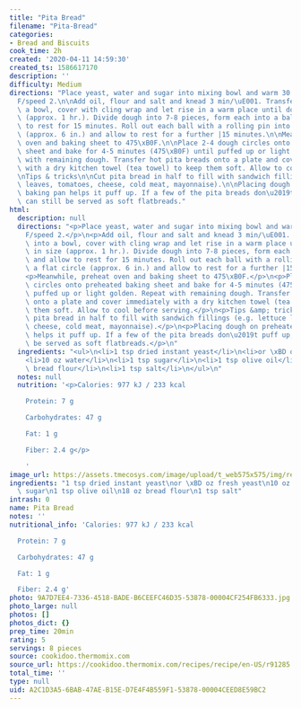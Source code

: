 ```yaml
---
title: "Pita Bread"
filename: "Pita-Bread"
categories:
- Bread and Biscuits
cook_time: 2h
created: '2020-04-11 14:59:30'
created_ts: 1586617170
description: ''
difficulty: Medium
directions: "Place yeast, water and sugar into mixing bowl and warm 30 sec/100\xB0\
  F/speed 2.\n\nAdd oil, flour and salt and knead 3 min/\uE001. Transfer dough into\
  \ a bowl, cover with cling wrap and let rise in a warm place until doubled in size\
  \ (approx. 1 hr.). Divide dough into 7-8 pieces, form each into a ball and allow\
  \ to rest for 15 minutes. Roll out each ball with a rolling pin into a flat circle\
  \ (approx. 6 in.) and allow to rest for a further |15 minutes.\n\nMeanwhile, preheat\
  \ oven and baking sheet to 475\xB0F.\n\nPlace 2-4 dough circles onto preheated baking\
  \ sheet and bake for 4-5 minutes (475\xB0F) until puffed up or light golden. Repeat\
  \ with remaining dough. Transfer hot pita breads onto a plate and cover immediately\
  \ with a dry kitchen towel (tea towel) to keep them soft. Allow to cool before serving.\n\
  \nTips & tricks\n\nCut pita bread in half to fill with sandwich fillings (e.g. lettuce\
  \ leaves, tomatoes, cheese, cold meat, mayonnaise).\n\nPlacing dough on preheated\
  \ baking pan helps it puff up. If a few of the pita breads don\u2019t puff up, they\
  \ can still be served as soft flatbreads."
html:
  description: null
  directions: "<p>Place yeast, water and sugar into mixing bowl and warm 30 sec/100\xB0\
    F/speed 2.</p>\n<p>Add oil, flour and salt and knead 3 min/\uE001. Transfer dough\
    \ into a bowl, cover with cling wrap and let rise in a warm place until doubled\
    \ in size (approx. 1 hr.). Divide dough into 7-8 pieces, form each into a ball\
    \ and allow to rest for 15 minutes. Roll out each ball with a rolling pin into\
    \ a flat circle (approx. 6 in.) and allow to rest for a further |15 minutes.</p>\n\
    <p>Meanwhile, preheat oven and baking sheet to 475\xB0F.</p>\n<p>Place 2-4 dough\
    \ circles onto preheated baking sheet and bake for 4-5 minutes (475\xB0F) until\
    \ puffed up or light golden. Repeat with remaining dough. Transfer hot pita breads\
    \ onto a plate and cover immediately with a dry kitchen towel (tea towel) to keep\
    \ them soft. Allow to cool before serving.</p>\n<p>Tips &amp; tricks</p>\n<p>Cut\
    \ pita bread in half to fill with sandwich fillings (e.g. lettuce leaves, tomatoes,\
    \ cheese, cold meat, mayonnaise).</p>\n<p>Placing dough on preheated baking pan\
    \ helps it puff up. If a few of the pita breads don\u2019t puff up, they can still\
    \ be served as soft flatbreads.</p>\n"
  ingredients: "<ul>\n<li>1 tsp dried instant yeast</li>\n<li>or \xBD oz fresh yeast</li>\n\
    <li>10 oz water</li>\n<li>1 tsp sugar</li>\n<li>1 tsp olive oil</li>\n<li>18 oz\
    \ bread flour</li>\n<li>1 tsp salt</li>\n</ul>\n"
  notes: null
  nutrition: '<p>Calories: 977 kJ / 233 kcal

    Protein: 7 g

    Carbohydrates: 47 g

    Fat: 1 g

    Fiber: 2.4 g</p>

    '
image_url: https://assets.tmecosys.com/image/upload/t_web575x575/img/recipe/ras/Assets/942C8336-8F3F-41CA-85D7-1A3CF42E0547/Derivates/D25184C1-D5A1-4D44-8637-7AEF21018166.jpg
ingredients: "1 tsp dried instant yeast\nor \xBD oz fresh yeast\n10 oz water\n1 tsp\
  \ sugar\n1 tsp olive oil\n18 oz bread flour\n1 tsp salt"
intrash: 0
name: Pita Bread
notes: ''
nutritional_info: 'Calories: 977 kJ / 233 kcal

  Protein: 7 g

  Carbohydrates: 47 g

  Fat: 1 g

  Fiber: 2.4 g'
photo: 9A7D7EE4-7336-4518-BADE-B6CEEFC46D35-53878-00004CF254FB6333.jpg
photo_large: null
photos: []
photos_dict: {}
prep_time: 20min
rating: 5
servings: 8 pieces
source: cookidoo.thermomix.com
source_url: https://cookidoo.thermomix.com/recipes/recipe/en-US/r91285
total_time: ''
type: null
uid: A2C1D3A5-6BAB-47AE-B15E-D7E4F4B559F1-53878-00004CEED8E59BC2
---
```

